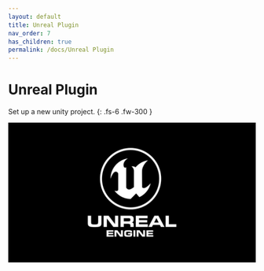 ```yaml
---
layout: default
title: Unreal Plugin
nav_order: 7
has_children: true
permalink: /docs/Unreal Plugin
---
```


# Unreal Plugin

Set up a new unity project.
{: .fs-6 .fw-300 }

![unity](/assets/images/unreal.jpg)

